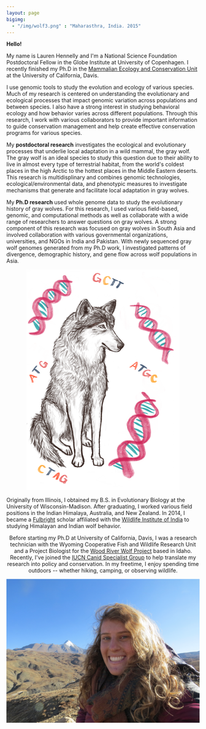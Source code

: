 ```yaml
---
layout: page
bigimg:
  - "/img/wolf3.png" : "Maharasthra, India. 2015"
---
```

**Hello!**

My name is Lauren Hennelly and I'm a National Science Foundation Postdoctoral Fellow in the Globe Institute at University of Copenhagen. I recently finished my Ph.D in the [Mammalian Ecology and Conservation Unit](https://mecu.ucdavis.edu/) at the University of California, Davis. 

I use genomic tools to study the evolution and ecology of various species. Much of my research is centered on understanding the evolutionary and ecological processes that impact genomic variation across populations and between species. I also have a strong interest in studying behavioral ecology and how behavior varies across different populations. Through this research, I work with various collaborators to provide important information to guide conservation management and help create effective conservation programs for various species.

My **postdoctoral research** investigates the ecological and evolutionary processes that underlie local adaptation in a wild mammal, the gray wolf. The gray wolf is an ideal species to study this question due to their ability to live in almost every type of terrestrial habitat, from the world's coldest places in the high Arctic to the hottest places in the Middle Eastern deserts. This research is multidisplinary and combines genomic technologies, ecological/environmental data, and phenotypic measures to investigate mechanisms that generate and facilitate local adaptation in gray wolves. 

My **Ph.D research** used whole genome data to study the evolutionary history of gray wolves. For this research, I used various field-based, genomic, and computational methods as well as collaborate with a wide range of researchers to answer questions on gray wolves. A strong component of this research was focused on gray wolves in South Asia and involved collaboration with various governmental organizations, universities, and NGOs in India and Pakistan. With newly sequenced gray wolf genomes generated from my Ph.D work, I investigated patterns of divergence, demographic history, and gene flow across wolf populations in Asia. 


<center>
<img src="/img/wolfgenetics.png" length="400" width="400">
<center>
  
<p style="text-align:left"> 
  Originally from Illinois, I obtained my B.S. in Evolutionary Biology at the University of Wisconsin-Madison. After graduating, I worked various field positions in the Indian Himalaya, Australia, and New Zealand. In 2014, I became a <a href="https://us.fulbrightonline.org/">Fulbright</a> scholar affiliated with the <a href="http://www.wii.gov.in">Wildlife Institute of India</a> to studying Himalayan and Indian wolf behavior. 
</p>

<p> 
  Before starting my Ph.D at University of California, Davis, I was a research technician with the Wyoming Cooperative Fish and Wildlife Research Unit and a Project Biologist for the <a href="https://www.woodriverwolfproject.org/">Wood River Wolf Project</a> based in Idaho. Recently, I've joined the <a href="https://www.canids.org/">IUCN Canid Specialist Group</a> to help translate my research into policy and conservation. In my freetime, I enjoy spending time outdoors -- whether hiking, camping, or observing wildlife. 
</p>



<center>
 <img src="/img/Screen Shot 2019-04-20 at 5.39.38 PM.png">
<center>
  
  


